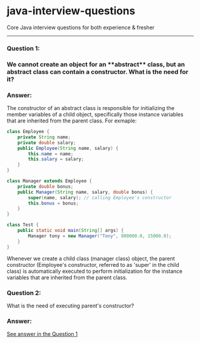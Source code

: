 # java-interview-questions
Core Java interview questions for both experience &amp; fresher 
<hr/>

### **Question 1:**
<h3>We cannot create an object for an **abstract** class, but an abstract class can contain a constructor. What is the need for it?</h3>

### **Answer:**
<span style="color:BALCK">
The constructor of an abstract class is responsible for initializing the member variables of a child object, specifically those instance variables that are inherited from the parent class.
For exmaple:

```java
class Employee {
    private String name;
    private double salary;
    public Employee(String name, salary) {
        this.name = name;
        this.salary = salary;
    }
}

class Manager extends Employee {
    private double bonus;
    public Manager(String name, salary, double bonus) {
        super(name, salary); // calling Employee's constructor
        this.bonus = bonus;
    }
}

class Test {
    public static void main(String[] args) {
        Manager tony = new Manager("Tony", 800000.0, 15000.0);
    }
}
```
Whenever we create a child class (manager class) object, the parent constructor (Employee's constructor, referred to as 'super' in the child class) is automatically executed to perform initialization for the instance variables that are inherited from the parent class.
</span>

### **Question 2:**
What is the need of executing parent's constructor?

### **Answer:**
[See answer in the Question 1](#question-1)

